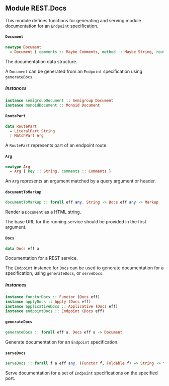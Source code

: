 ## Module REST.Docs

This module defines functions for generating and serving module documentation
for an `Endpoint` specification.

#### `Document`

``` purescript
newtype Document
  = Document { comments :: Maybe Comments, method :: Maybe String, route :: List RoutePart, queryArgs :: List Arg, headers :: List Arg, request :: Maybe Example, response :: Maybe Example }
```

The documentation data structure.

A `Document` can be generated from an `Endpoint` specification using `generateDocs`.

##### Instances
``` purescript
instance semigroupDocument :: Semigroup Document
instance monoidDocument :: Monoid Document
```

#### `RoutePart`

``` purescript
data RoutePart
  = LiteralPart String
  | MatchPart Arg
```

A `RoutePart` represents part of an endpoint route.

#### `Arg`

``` purescript
newtype Arg
  = Arg { key :: String, comments :: Comments }
```

An `Arg` represents an argument matched by a query argument or header.

#### `documentToMarkup`

``` purescript
documentToMarkup :: forall eff any. String -> Docs eff any -> Markup
```

Render a `Document` as a HTML string.

The base URL for the running service should be provided in the first argument.

#### `Docs`

``` purescript
data Docs eff a
```

Documentation for a REST service.

The `Endpoint` instance for `Docs` can be used to generate documentation
for a specification, using `generateDocs`, or `serveDocs`.

##### Instances
``` purescript
instance functorDocs :: Functor (Docs eff)
instance applyDocs :: Apply (Docs eff)
instance applicativeDocs :: Applicative (Docs eff)
instance endpointDocs :: Endpoint (Docs eff)
```

#### `generateDocs`

``` purescript
generateDocs :: forall eff a. Docs eff a -> Document
```

Generate documentation for an `Endpoint` specification.

#### `serveDocs`

``` purescript
serveDocs :: forall f a eff any. (Functor f, Foldable f) => String -> f (Docs eff any) -> (Markup -> Markup) -> Int -> Eff (http :: HTTP | eff) Unit -> Eff (http :: HTTP | eff) Unit
```

Serve documentation for a set of `Endpoint` specifications on the specified port.


